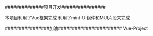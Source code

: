 ##############项目开发################

本项目利用了Vue框架完成 利用了mint-UI组件和MUI片段来完成





################加油####################### Vue-Project
